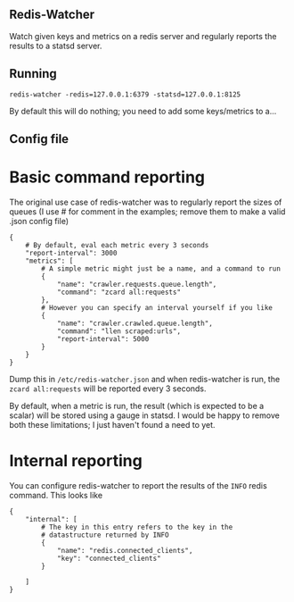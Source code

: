 Redis-Watcher
-------------

Watch given keys and metrics on a redis server and regularly reports
the results to a statsd server.

Running
-------

    redis-watcher -redis=127.0.0.1:6379 -statsd=127.0.0.1:8125

By default this will do nothing; you need to add some keys/metrics to
a...

Config file
-----------

# Basic command reporting

The original use case of redis-watcher was to regularly report the
sizes of queues (I use # for comment in the examples; remove them to
make a valid .json config file)

    {
        # By default, eval each metric every 3 seconds
        "report-interval": 3000
        "metrics": [
            # A simple metric might just be a name, and a command to run
            {
                "name": "crawler.requests.queue.length",
                "command": "zcard all:requests"
            },
            # However you can specify an interval yourself if you like
            {
                "name": "crawler.crawled.queue.length",
                "command": "llen scraped:urls",
                "report-interval": 5000
            }
        }
    }

Dump this in `/etc/redis-watcher.json` and when redis-watcher is run,
the `zcard all:requests` will be reported every 3 seconds.

By default, when a metric is run, the result (which is expected to be
a scalar) will be stored using a gauge in statsd. I would be happy to
remove both these limitations; I just haven't found a need to yet.

# Internal reporting

You can configure redis-watcher to report the results of the `INFO`
redis command. This looks like

    {
        "internal": [
            # The key in this entry refers to the key in the
            # datastructure returned by INFO
            {
                "name": "redis.connected_clients",
                "key": "connected_clients"
            }
            
        ]
    }
